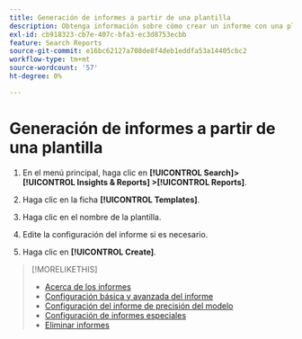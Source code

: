 ```yaml
---
title: Generación de informes a partir de una plantilla
description: Obtenga información sobre cómo crear un informe con una plantilla de informe.
exl-id: cb918323-cb7e-407c-bfa3-ec3d8753ecbb
feature: Search Reports
source-git-commit: e16bc62127a708de8f4deb1eddfa53a14405cbc2
workflow-type: tm+mt
source-wordcount: '57'
ht-degree: 0%

---
```


# Generación de informes a partir de una plantilla

1. En el menú principal, haga clic en **[!UICONTROL Search]> [!UICONTROL Insights & Reports] >[!UICONTROL Reports]**.

1. Haga clic en la ficha **[!UICONTROL Templates]**.

1. Haga clic en el nombre de la plantilla.

1. Edite la configuración del informe si es necesario.

1. Haga clic en **[!UICONTROL Create]**.

>[!MORELIKETHIS]
>
>* [Acerca de los informes](/help/search-social-commerce/reports/report-about.md)
>* [Configuración básica y avanzada del informe](/help/search-social-commerce/reports/management/basic-advanced/basic-advanced-report-settings.md)
>* [Configuración del informe de precisión del modelo](/help/search-social-commerce/reports/management/model-accuracy/model-accuracy-report-settings.md)
>* [Configuración de informes especiales](/help/search-social-commerce/reports/management/specialty/specialty-report-settings.md)
>* [Eliminar informes](/help/search-social-commerce/reports/management/report-delete.md)
